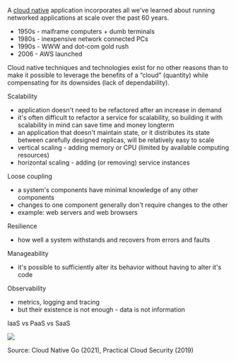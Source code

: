 A [cloud native](https://github.com/cncf/toc/blob/main/DEFINITION.md) application incorporates all we've learned about running networked applications at scale over the past 60 years.

* 1950s - maiframe computers + dumb terminals
* 1980s - inexpensive network connected PCs
* 1990s - WWW and dot-com gold rush
* 2006 - AWS launched

Cloud native techniques and technologies exist for no other reasons than to make it possible to leverage the benefits of a “cloud” (quantity) while compensating for its downsides (lack of dependability).

Scalability

* application doesn't need to be refactored after an increase in demand
* it's often difficult to refactor a service for scalability, so building it with scalability in mind can save time and money longterm
* an application that doesn't maintain state, or it distributes its state between carefully designed replicas, will be relatively easy to scale
* vertical scaling - adding memory or CPU (limited by available computing resources)
* horizontal scaling - adding (or removing) service instances

Loose coupling

* a system's components have minimal knowledge of any other components
* changes to one component generally don't require changes to the other
* example: web servers and web browsers

Resilience

* how well a system withstands and recovers from errors and faults

Manageability

* it's possible to sufficiently alter its behavior without having to alter it's code

Observability

* metrics, logging and tracing
* but their existence is not enough - data is not information

IaaS vs PaaS vs SaaS

<img src="https://user-images.githubusercontent.com/1047259/136159426-797502ab-ef09-4739-9d31-2ae1a7bed71d.png" style="max-width:100%;height:auto;"> 

Source: Cloud Native Go (2021), Practical Cloud Security (2019)
